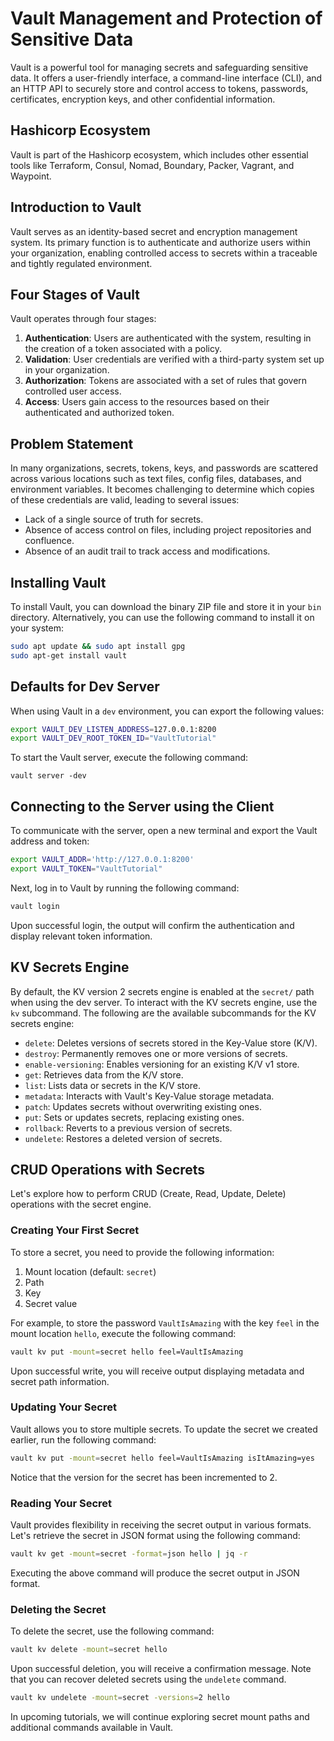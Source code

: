 # Vault Management and Protection of Sensitive Data

Vault is a powerful tool for managing secrets and safeguarding sensitive data. It offers a user-friendly interface, a command-line interface (CLI), and an HTTP API to securely store and control access to tokens, passwords, certificates, encryption keys, and other confidential information.

## Hashicorp Ecosystem

Vault is part of the Hashicorp ecosystem, which includes other essential tools like Terraform, Consul, Nomad, Boundary, Packer, Vagrant, and Waypoint.

## Introduction to Vault

Vault serves as an identity-based secret and encryption management system. Its primary function is to authenticate and authorize users within your organization, enabling controlled access to secrets within a traceable and tightly regulated environment.

## Four Stages of Vault

Vault operates through four stages:

1. **Authentication**: Users are authenticated with the system, resulting in the creation of a token associated with a policy.
2. **Validation**: User credentials are verified with a third-party system set up in your organization.
3. **Authorization**: Tokens are associated with a set of rules that govern controlled user access.
4. **Access**: Users gain access to the resources based on their authenticated and authorized token.

## Problem Statement

In many organizations, secrets, tokens, keys, and passwords are scattered across various locations such as text files, config files, databases, and environment variables. It becomes challenging to determine which copies of these credentials are valid, leading to several issues:

- Lack of a single source of truth for secrets.
- Absence of access control on files, including project repositories and confluence.
- Absence of an audit trail to track access and modifications.

## Installing Vault

To install Vault, you can download the binary ZIP file and store it in your `bin` directory. Alternatively, you can use the following command to install it on your system:

```bash
sudo apt update && sudo apt install gpg
sudo apt-get install vault
```

## Defaults for Dev Server

When using Vault in a `dev` environment, you can export the following values:

```bash
export VAULT_DEV_LISTEN_ADDRESS=127.0.0.1:8200
export VAULT_DEV_ROOT_TOKEN_ID="VaultTutorial"
```

To start the Vault server, execute the following command:

```
vault server -dev
```

## Connecting to the Server using the Client

To communicate with the server, open a new terminal and export the Vault address and token:

```bash
export VAULT_ADDR='http://127.0.0.1:8200'
export VAULT_TOKEN="VaultTutorial"
```

Next, log in to Vault by running the following command:

```bash
vault login
```

Upon successful login, the output will confirm the authentication and display relevant token information.

## KV Secrets Engine

By default, the KV version 2 secrets engine is enabled at the `secret/` path when using the dev server. To interact with the KV secrets engine, use the `kv` subcommand. The following are the available subcommands for the KV secrets engine:

- `delete`: Deletes versions of secrets stored in the Key-Value store (K/V).
- `destroy`: Permanently removes one or more versions of secrets.
- `enable-versioning`: Enables versioning for an existing K/V v1 store.
- `get`: Retrieves data from the K/V store.
- `list`: Lists data or secrets in the K/V store.
- `metadata`: Interacts with Vault's Key-Value storage metadata.
- `patch`: Updates secrets without overwriting existing ones.
- `put`: Sets or updates secrets, replacing existing ones.
- `rollback`: Reverts to a previous version of secrets.
- `undelete`: Restores a deleted version of secrets.

## CRUD Operations with Secrets

Let's explore how to perform CRUD (Create, Read, Update, Delete) operations with the secret engine.

### Creating Your First Secret

To store a secret, you need to provide the following information:
1. Mount location (default: `secret`)
2. Path
3. Key
4. Secret value

For example, to store the password `VaultIsAmazing` with the key `feel` in the mount location `hello`, execute the following command:

```bash
vault kv put -mount=secret hello feel=VaultIsAmazing
```

Upon successful write, you will receive output displaying metadata and secret path information.

### Updating Your Secret

Vault allows you to store multiple secrets. To update the secret we created earlier, run the following command:

```bash
vault kv put -mount=secret hello feel=VaultIsAmazing isItAmazing=yes
```

Notice that the version for the secret has been incremented to 2.

### Reading Your Secret

Vault provides flexibility in receiving the secret output in various formats. Let's retrieve the secret in JSON format using the following command:

```bash
vault kv get -mount=secret -format=json hello | jq -r
```

Executing the above command will produce the secret output in JSON format.

### Deleting the Secret

To delete the secret, use the following command:

```bash
vault kv delete -mount=secret hello
```

Upon successful deletion, you will receive a confirmation message. Note that you can recover deleted secrets using the `undelete` command.

```bash
vault kv undelete -mount=secret -versions=2 hello
```

In upcoming tutorials, we will continue exploring secret mount paths and additional commands available in Vault.